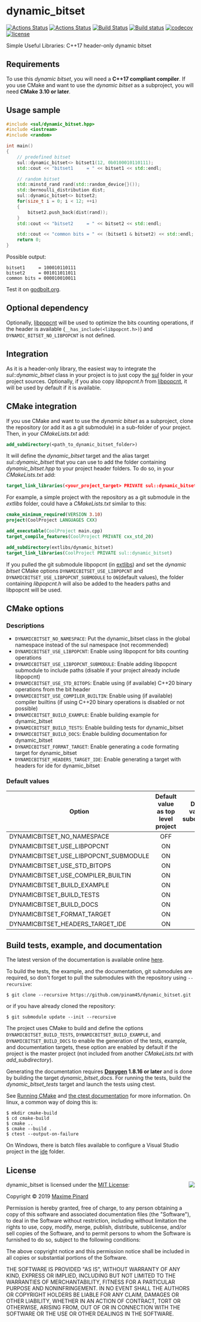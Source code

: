 # dynamic_bitset

[![Actions Status](https://github.com/pinam45/dynamic_bitset/workflows/build%20and%20test/badge.svg)](https://github.com/pinam45/dynamic_bitset/actions)
[![Actions Status](https://github.com/pinam45/dynamic_bitset/workflows/documentation/badge.svg)](https://pinam45.github.io/dynamic_bitset)
[![Build Status](https://travis-ci.org/pinam45/dynamic_bitset.svg?branch=master)](https://travis-ci.org/pinam45/dynamic_bitset)
[![Build status](https://ci.appveyor.com/api/projects/status/h0vnyjlaunqgbrp4/branch/master?svg=true)](https://ci.appveyor.com/project/pinam45/dynamic-bitset/branch/master)
[![codecov](https://codecov.io/gh/pinam45/dynamic_bitset/branch/master/graph/badge.svg)](https://codecov.io/gh/pinam45/dynamic_bitset)
[![license](https://img.shields.io/github/license/pinam45/dynamic_bitset.svg)](http://opensource.org/licenses/MIT)

Simple Useful Libraries: C++17 header-only dynamic bitset

## Requirements

To use this *dynamic bitset*, you will need a **C++17 compliant compiler**. If you use CMake and want to use the *dynamic bitset* as a subproject, you will need **CMake 3.10 or later**.

## Usage sample

```cpp
#include <sul/dynamic_bitset.hpp>
#include <iostream>
#include <random>

int main()
{
	// predefined bitset
	sul::dynamic_bitset<> bitset1(12, 0b0100010110111);
	std::cout << "bitset1     = " << bitset1 << std::endl;

	// random bitset
	std::minstd_rand rand(std::random_device{}());
	std::bernoulli_distribution dist;
	sul::dynamic_bitset<> bitset2;
	for(size_t i = 0; i < 12; ++i)
	{
		bitset2.push_back(dist(rand));
	}
	std::cout << "bitset2     = " << bitset2 << std::endl;

	std::cout << "common bits = " << (bitset1 & bitset2) << std::endl;
	return 0;
}
```

Possible output:

    bitset1     = 100010110111
    bitset2     = 001011011011
    common bits = 000010010011

Test it on [godbolt.org](https://godbolt.org/z/qoETqY).

## Optional dependency

Optionally, [libpopcnt](https://github.com/kimwalisch/libpopcnt) will be used to optimize the bits counting operations, if the header is available (``__has_include(<libpopcnt.h>)``) and ``DYNAMIC_BITSET_NO_LIBPOPCNT`` is not defined.

## Integration

As it is a header-only library, the easiest way to integrate the *sul::dynamic_bitset* class in your project is to just copy the [sul](include/sul) folder in your project sources. Optionally, if you also copy *libpopcnt.h* from [libpopcnt](https://github.com/kimwalisch/libpopcnt), it will be used by default if it is available.

## CMake integration

If you use CMake and want to use the *dynamic bitset* as a subproject, clone the repository (or add it as a git submodule) in a sub-folder of your project. Then, in your *CMakeLists.txt* add:
```CMake
add_subdirectory(<path_to_dynamic_bitset_folder>)
```
It will define the *dynamic_bitset* target and the alias target *sul::dynamic_bitset* that you can use to add the folder containing *dynamic_bitset.hpp* to your project header folders. To do so, in your *CMakeLists.txt* add:
```CMake
target_link_libraries(<your_project_target> PRIVATE sul::dynamic_bitset)
```

For example, a simple project with the repository as a git submodule in the *extlibs* folder, could have a *CMakeLists.txt* similar to this:
```CMake
cmake_minimum_required(VERSION 3.10)
project(CoolProject LANGUAGES CXX)

add_executable(CoolProject main.cpp)
target_compile_features(CoolProject PRIVATE cxx_std_20)

add_subdirectory(extlibs/dynamic_bitset)
target_link_libraries(CoolProject PRIVATE sul::dynamic_bitset)
```

If you pulled the git submodule libpopcnt (in [extlibs](extlibs)) and set the *dynamic bitset* CMake options ``DYNAMICBITSET_USE_LIBPOPCNT`` and ``DYNAMICBITSET_USE_LIBPOPCNT_SUBMODULE`` to ``ON``(default values), the folder containing *libpopcnt.h* will also be added to the headers paths and libpopcnt will be used.

## CMake options

### Descriptions

- ``DYNAMICBITSET_NO_NAMESPACE``: Put the dynamic_bitset class in the global namespace instead of the sul namespace (not recommended)
- ``DYNAMICBITSET_USE_LIBPOPCNT``: Enable using libpopcnt for bits counting operations
- ``DYNAMICBITSET_USE_LIBPOPCNT_SUBMODULE``: Enable adding libpopcnt submodule to include paths (disable if your project already include libpopcnt)
- ``DYNAMICBITSET_USE_STD_BITOPS``: Enable using (if available) C++20 binary operations from the bit header
- ``DYNAMICBITSET_USE_COMPILER_BUILTIN``: Enable using (if available) compiler builtins (if using C++20 binary operations is disabled or not possible)
- ``DYNAMICBITSET_BUILD_EXAMPLE``: Enable building example for dynamic_bitset
- ``DYNAMICBITSET_BUILD_TESTS``: Enable building tests for dynamic_bitset
- ``DYNAMICBITSET_BUILD_DOCS``: Enable building documentation for dynamic_bitset
- ``DYNAMICBITSET_FORMAT_TARGET``: Enable generating a code formating target for dynamic_bitset
- ``DYNAMICBITSET_HEADERS_TARGET_IDE``: Enable generating a target with headers for ide for dynamic_bitset

### Default values

| Option                                | Default value as top level project | Default value as subdirectory |
| ------------------------------------- | :--------------------------------: | :---------------------------: |
| DYNAMICBITSET_NO_NAMESPACE            | OFF                                | OFF                           |
| DYNAMICBITSET_USE_LIBPOPCNT           | ON                                 | ON                            |
| DYNAMICBITSET_USE_LIBPOPCNT_SUBMODULE | ON                                 | ON                            |
| DYNAMICBITSET_USE_STD_BITOPS          | ON                                 | ON                            |
| DYNAMICBITSET_USE_COMPILER_BUILTIN    | ON                                 | ON                            |
| DYNAMICBITSET_BUILD_EXAMPLE           | ON                                 | OFF                           |
| DYNAMICBITSET_BUILD_TESTS             | ON                                 | OFF                           |
| DYNAMICBITSET_BUILD_DOCS              | ON                                 | OFF                           |
| DYNAMICBITSET_FORMAT_TARGET           | ON                                 | OFF                           |
| DYNAMICBITSET_HEADERS_TARGET_IDE      | ON                                 | OFF                           |

## Build tests, example, and documentation

The latest version of the documentation is available online [here](https://pinam45.github.io/dynamic_bitset).

To build the tests, the example, and the documentation, git submodules are required, so don't forget to pull the submodules with the repository using ``--recursive``:

    $ git clone --recursive https://github.com/pinam45/dynamic_bitset.git

or if you have already cloned the repository:

    $ git submodule update --init --recursive

The project uses CMake to build and define the options ``DYNAMICBITSET_BUILD_TESTS``, ``DYNAMICBITSET_BUILD_EXAMPLE``, and ``DYNAMICBITSET_BUILD_DOCS`` to enable the generation of the tests, example, and documentation targets, these option are enabled by default if the project is the master project (not included from another *CMakeLists.txt* with *add_subdirectory*).

Generating the documentation requires **[Doxygen](http://www.doxygen.nl/) 1.8.16 or later** and is done by building the target *dynamic_bitset_docs*. For running the tests, build the *dynamic_bitset_tests* target and launch the tests using ctest.

See [Running CMake](https://cmake.org/runningcmake/) and [the ctest documentation](https://cmake.org/cmake/help/latest/manual/ctest.1.html) for more information. On linux, a common way of doing this is:

	$ mkdir cmake-build
	$ cd cmake-build
	$ cmake ..
	$ cmake --build .
	$ ctest --output-on-failure

On Windows, there is batch files available to configure a Visual Studio project in the [ide](ide) folder.

## License

<img align="right" src="http://opensource.org/trademarks/opensource/OSI-Approved-License-100x137.png">

dynamic_bitset is licensed under the [MIT License](http://opensource.org/licenses/MIT):

Copyright &copy; 2019 [Maxime Pinard](https://github.com/pinam45)

Permission is hereby granted, free of charge, to any person obtaining a copy of this software and associated documentation files (the "Software"), to deal in the Software without restriction, including without limitation the rights to use, copy, modify, merge, publish, distribute, sublicense, and/or sell copies of the Software, and to permit persons to whom the Software is furnished to do so, subject to the following conditions:

The above copyright notice and this permission notice shall be included in all copies or substantial portions of the Software.

THE SOFTWARE IS PROVIDED "AS IS", WITHOUT WARRANTY OF ANY KIND, EXPRESS OR IMPLIED, INCLUDING BUT NOT LIMITED TO THE WARRANTIES OF MERCHANTABILITY, FITNESS FOR A PARTICULAR PURPOSE AND NONINFRINGEMENT. IN NO EVENT SHALL THE AUTHORS OR COPYRIGHT HOLDERS BE LIABLE FOR ANY CLAIM, DAMAGES OR OTHER LIABILITY, WHETHER IN AN ACTION OF CONTRACT, TORT OR OTHERWISE, ARISING FROM, OUT OF OR IN CONNECTION WITH THE SOFTWARE OR THE USE OR OTHER DEALINGS IN THE SOFTWARE.

